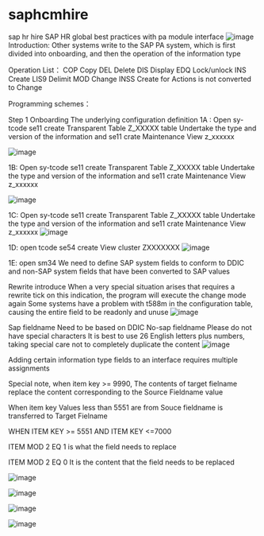 # saphcmhire
sap hr hire
SAP HR global best practices with pa module interface
![image](https://github.com/user-attachments/assets/0f536775-4960-4a6d-8d10-4a02df095c40)
Introduction:
Other systems write to the SAP PA system, which is first divided into onboarding, and then the operation of the information type
 
Operation List：
COP        Copy
DEL         Delete
DIS          Display
EDQ        Lock/unlock
INS          Create
LIS9        Delimit
MOD       Change
INSS       Create for Actions is not converted to Change
 
Programming schemes：
 
Step 1 Onboarding  The underlying configuration definition
  1A : Open sy-tcode  se11 create Transparent Table Z_XXXXX table  Undertake the type and version of the information  and se11 crate Maintenance View z_xxxxxx

![image](https://github.com/XW-bmw/saphcmhire/assets/29417134/88be00fc-f2a7-4a76-ae6e-dfc39ed3edb7)




  1B: Open sy-tcode  se11 create Transparent Table Z_XXXXX table  Undertake the type and version of the information  and se11 crate Maintenance View z_xxxxxx


![image](https://github.com/XW-bmw/saphcmhire/assets/29417134/464a7dc5-857e-4cfb-b5d0-d567bd9b3df1)



1C: Open sy-tcode  se11 create Transparent Table Z_XXXXX table  Undertake the type and version of the information  and se11 crate Maintenance View z_xxxxxx
![image](https://github.com/XW-bmw/saphcmhire/assets/29417134/f4844480-ebdf-4356-811d-0c1bf9773a5f)


1D: open tcode se54 create View cluster ZXXXXXXX 
![image](https://github.com/XW-bmw/saphcmhire/assets/29417134/fdc4c956-78e7-4e15-93cc-eb7137126dda)



1E: open sm34   We need to define SAP system fields to conform to DDIC and non-SAP system fields that have been converted to SAP values

Rewrite introduce
When a very special situation arises that requires a rewrite tick on this indication, the program will execute the change mode again
Some systems have a problem with t588m in the configuration table, causing the entire field to be readonly and unuse
![image](https://github.com/XW-bmw/saphcmhire/assets/29417134/89f9fe53-f3f9-438f-b802-5d62f1a0eb2e)






Sap fieldname Need to be based on DDIC
No-sap fieldname  Please do not have special characters It is best to use 26 English letters plus numbers, taking special care not to completely duplicate the content
![image](https://github.com/XW-bmw/saphcmhire/assets/29417134/4f17c3ae-9d15-455a-9a34-6bf00951c672)





Adding certain information type fields to an interface requires multiple assignments

Special note, when item key >= 9990,
The contents of target fielname replace the content corresponding to the Source Fieldname value

When  item key Values less than 5551 are from
Souce fieldname is transferred to Target Fielname


WHEN ITEM KEY >= 5551 AND  ITEM KEY <=7000

ITEM MOD 2 EQ 1  is what the field needs to replace

ITEM MOD 2 EQ 0 It is the content that the field needs to be replaced

![image](https://github.com/XW-bmw/saphcmhire/assets/29417134/65d0e6fc-1162-450e-a5e9-9cc533fd8ef1)

![image](https://github.com/XW-bmw/saphcmhire/assets/29417134/cfd44f8a-92ea-443f-a4dc-51528aa31e57)

![image](https://github.com/XW-bmw/saphcmhire/assets/29417134/2539d484-f9df-4c76-8f51-c3422089396d)









![image](https://github.com/XW-bmw/saphcmhire/assets/29417134/ff358e90-e4c8-4a80-b4c9-595b6a0a6750)

